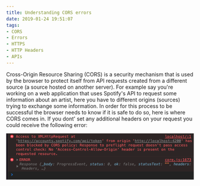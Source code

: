 ```yaml
---
title: Understanding CORS errors
date: 2019-01-24 19:51:07
tags:
- CORS
- Errors
- HTTPS
- HTTP Headers
- APIs
---
```


Cross-Origin Resource Sharing (CORS) is a security mechanism that is used by the browser to protect itself from API requests created from a different source (a source hosted on another server). For example say you're working on a web application that uses Spotify's API to request some information about an artist, here you have to different origins (sources) trying to exchange some information. In order for this process to be successful the browser needs to know if it is safe to do so, here is where CORS comes in. If you dont' set any additional headers on your request you could receive the following error:  

<img src="https://raw.githubusercontent.com/AndresXI/Hexo-Blog/master/cors.png">
